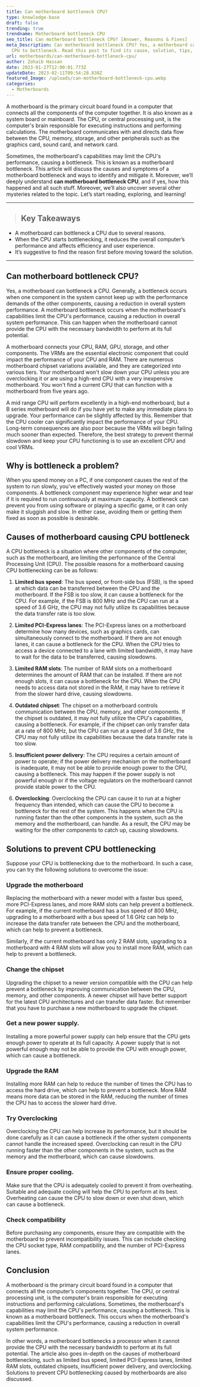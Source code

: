 ```yaml
---
title: Can motherboard bottleneck CPU?
type: knowledge-base
draft: false
trending: true
trendname: Motherboard bottleneck CPU
seo_title: Can motherboard bottleneck CPU? [Answer, Reasons & Fixes]
meta_Description: Can motherboard bottleneck CPU? Yes, a motherboard can cause a
  CPU to bottleneck. Read this post to find its cause, solution, tips, etc.
url: motherboards/can-motherboard-bottleneck-cpu/
author: Zohaib Hassan
date: 2023-01-27T12:00:01.773Z
updateDate: 2023-02-11T09:54:28.838Z
featured_Image: /uploads/can-motherboard-bottleneck-cpu.webp
categories:
  - Motherboards
---
```

A motherboard is the primary circuit board found in a computer that connects all the components of the computer together. It is also known as a system board or mainboard. The CPU, or central processing unit, is the computer's brain responsible for executing instructions and performing calculations. The motherboard communicates with and directs data flow between the CPU, memory, storage, and other peripherals such as the graphics card, sound card, and network card.

Sometimes, the motherboard's capabilities may limit the CPU's performance, causing a bottleneck. This is known as a motherboard bottleneck. This article will discuss the causes and symptoms of a motherboard bottleneck and ways to identify and mitigate it. Moreover, we’ll deeply understand **can motherboard bottleneck CPU**, and if yes, how this happened and all such stuff. Moreover, we’ll also uncover several other mysteries related to the topic. Let’s start reading, exploring, and learning!

- - -

> ## Key Takeaways

* A motherboard can bottleneck a CPU due to several reasons.
* When the CPU starts bottlenecking, it reduces the overall computer’s performance and affects efficiency and user experience.
* It’s suggestive to find the reason first before moving toward the solution.

- - -

## Can motherboard bottleneck CPU?

Yes, a motherboard can bottleneck a CPU. Generally, a bottleneck occurs when one component in the system cannot keep up with the performance demands of the other components, causing a reduction in overall system performance. A motherboard bottleneck occurs when the motherboard's capabilities limit the CPU's performance, causing a reduction in overall system performance. This can happen when the motherboard cannot provide the CPU with the necessary bandwidth to perform at its full potential.

A motherboard connects your CPU, RAM, GPU, storage, and other components. The VRMs are the essential electronic component that could impact the performance of your CPU and RAM. There are numerous motherboard chipset variations available, and they are categorized into various tiers. Your motherboard won't slow down your CPU unless you are overclocking it or are using a high-end CPU with a very inexpensive motherboard. You won't find a current CPU that can function with a motherboard from five years ago.

A mid range CPU will perform excellently in a high-end motherboard, but a B series motherboard will do if you have yet to make any immediate plans to upgrade. Your performance can be slightly affected by this. Remember that the CPU cooler can significantly impact the performance of your CPU. Long-term consequences are also poor because the VRMs will begin failing much sooner than expected. Therefore, the best strategy to prevent thermal slowdown and keep your CPU functioning is to use an excellent CPU and cool VRMs.

## Why is bottleneck a problem?

When you spend money on a PC, if one component causes the rest of the system to run slowly, you've effectively wasted your money on those components. A bottleneck component may experience higher wear and tear if it is required to run continuously at maximum capacity. A bottleneck can prevent you from using software or playing a specific game, or it can only make it sluggish and slow. In either case, avoiding them or getting them fixed as soon as possible is desirable.

## Causes of motherboard causing CPU bottleneck

A CPU bottleneck is a situation where other components of the computer, such as the motherboard, are limiting the performance of the Central Processing Unit (CPU). The possible reasons for a motherboard causing CPU bottlenecking can be as follows:

1. **Limited bus speed**: The bus speed, or front-side bus (FSB), is the speed at which data can be transferred between the CPU and the motherboard. If the FSB is too slow, it can cause a bottleneck for the CPU. For example, if the FSB is 800 MHz and the CPU can run at a speed of 3.6 GHz, the CPU may not fully utilize its capabilities because the data transfer rate is too slow.


2. **Limited PCI-Express lanes**: The PCI-Express lanes on a motherboard determine how many devices, such as graphics cards, can simultaneously connect to the motherboard. If there are not enough lanes, it can cause a bottleneck for the CPU. When the CPU tries to access a device connected to a lane with limited bandwidth, it may have to wait for the data to be transferred, causing slowdowns.


3. **Limited RAM slots**: The number of RAM slots on a motherboard determines the amount of RAM that can be installed. If there are not enough slots, it can cause a bottleneck for the CPU. When the CPU needs to access data not stored in the RAM, it may have to retrieve it from the slower hard drive, causing slowdowns.


4. **Outdated chipset**: The chipset on a motherboard controls communication between the CPU, memory, and other components. If the chipset is outdated, it may not fully utilize the CPU's capabilities, causing a bottleneck. For example, if the chipset can only transfer data at a rate of 800 MHz, but the CPU can run at a speed of 3.6 GHz, the CPU may not fully utilize its capabilities because the data transfer rate is too slow.


5. **Insufficient power delivery**: The CPU requires a certain amount of power to operate; if the power delivery mechanism on the motherboard is inadequate, it may not be able to provide enough power to the CPU, causing a bottleneck. This may happen if the power supply is not powerful enough or if the voltage regulators on the motherboard cannot provide stable power to the CPU.


6. **Overclocking**: Overclocking the CPU can cause it to run at a higher frequency than intended, which can cause the CPU to become a bottleneck for the rest of the system. This happens when the CPU is running faster than the other components in the system, such as the memory and the motherboard, can handle. As a result, the CPU may be waiting for the other components to catch up, causing slowdowns.

## Solutions to prevent CPU bottlenecking

Suppose your CPU is bottlenecking due to the motherboard. In such a case, you can try the following solutions to overcome the issue:

### Upgrade the motherboard

Replacing the motherboard with a newer model with a faster bus speed, more PCI-Express lanes, and more RAM slots can help prevent a bottleneck. For example, if the current motherboard has a bus speed of 800 MHz, upgrading to a motherboard with a bus speed of 1.6 GHz can help to increase the data transfer rate between the CPU and the motherboard, which can help to prevent a bottleneck.

Similarly, if the current motherboard has only 2 RAM slots, upgrading to a motherboard with 4 RAM slots will allow you to install more RAM, which can help to prevent a bottleneck.

### Change the chipset

Upgrading the chipset to a newer version compatible with the CPU can help prevent a bottleneck by improving communication between the CPU, memory, and other components. A newer chipset will have better support for the latest CPU architectures and can transfer data faster. But remember that you have to purchase a new motherboard to upgrade the chipset. 

### Get a new power supply.

Installing a more powerful power supply can help ensure that the CPU gets enough power to operate at its full capacity. A power supply that is not powerful enough may not be able to provide the CPU with enough power, which can cause a bottleneck.

### Upgrade the RAM

Installing more RAM can help to reduce the number of times the CPU has to access the hard drive, which can help to prevent a bottleneck. More RAM means more data can be stored in the RAM, reducing the number of times the CPU has to access the slower hard drive.

### Try Overclocking

Overclocking the CPU can help increase its performance, but it should be done carefully as it can cause a bottleneck if the other system components cannot handle the increased speed. Overclocking can result in the CPU running faster than the other components in the system, such as the memory and the motherboard, which can cause slowdowns.

### Ensure proper cooling.

Make sure that the CPU is adequately cooled to prevent it from overheating. Suitable and adequate cooling will help the CPU to perform at its best. Overheating can cause the CPU to slow down or even shut down, which can cause a bottleneck.

### Check compatibility

Before purchasing any components, ensure they are compatible with the motherboard to prevent incompatibility issues. This can include checking the CPU socket type, RAM compatibility, and the number of PCI-Express lanes.

## Conclusion

A motherboard is the primary circuit board found in a computer that connects all the computer’s components together. The CPU, or central processing unit, is the computer's brain responsible for executing instructions and performing calculations. Sometimes, the motherboard's capabilities may limit the CPU's performance, causing a bottleneck. This is known as a motherboard bottleneck. This occurs when the motherboard's capabilities limit the CPU's performance, causing a reduction in overall system performance.

In other words, a motherboard bottlenecks a processor when it cannot provide the CPU with the necessary bandwidth to perform at its full potential. The article also goes in-depth on the causes of motherboard bottlenecking, such as limited bus speed, limited PCI-Express lanes, limited RAM slots, outdated chipsets, insufficient power delivery, and overclocking. Solutions to prevent CPU bottlenecking caused by motherboards are also discussed.